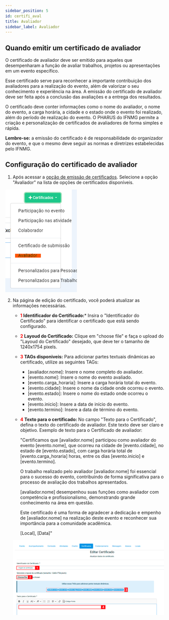 ```yaml
---
sidebar_position: 5
id: certifi_aval
title: Avaliador
sidebar_label: Avaliador
---
```

## Quando emitir um certificado de avaliador
O certificado de avaliador deve ser emitido para aqueles que desempenharam a função de avaliar trabalhos, projetos ou apresentações em um evento específico. 

Esse certificado serve para reconhecer a importante contribuição dos avaliadores para a realização do evento, além de valorizar o seu conhecimento e experiência na área. A emissão do certificado de avaliador deve ser feita após a conclusão das avaliações e a entrega dos resultados. 

O certificado deve conter informações como o nome do avaliador, o nome do evento, a carga horária, a cidade e o estado onde o evento foi realizado, além do período de realização do evento. O PHARUS do IFNMG permite a criação e personalização de certificados de avaliadores de forma simples e rápida.

**Lembre-se:** a emissão do certificado é de responsabilidade do organizador do evento, e que o mesmo deve seguir as normas e diretrizes estabelecidas pelo IFNMG.

## Configuração do certificado de avaliador

1. Após acessar a [opção de emissão de certificados](/docs/Certificados/visao_geral#acessando-opção-de-emissão-de-certificados). Selecione a opção "Avaliador" na lista de opções de certificados disponíveis.

![Avaliador](/img/screenshots/aval1.png "Avaliador")

2. Na página de edição do certificado, você poderá atualizar as informações necessárias.
    - **<font color="red">1</font> Identificador do Certificado:*** Insira o "Identificador do Certificado" para identificar o certificado que está sendo configurado.
    - **<font color="red">2</font> Layoud do Certificado:** Clique em "choose file" e faça o upload do "Layoud do Certificado" desejado, que deve ter o tamanho de 1240x1754 pixels.
    - **<font color="red">3</font> TAGs disponiveis:** Para adicionar partes textuais dinâmicas ao certificado, utilize as seguintes TAGs:
        - [avaliador.nome]: Insere o nome completo do avaliador.
        - [evento.nome]: Insere o nome do evento avaliado.
        - [evento.carga_horaria]: Insere a carga horária total do evento.
        - [evento.cidade]: Insere o nome da cidade onde ocorreu o evento.
        - [evento.estado]: Insere o nome do estado onde ocorreu o evento.
        - [evento.inicio]: Insere a data de início do evento.
        - [evento.termino]: Insere a data de término do evento.
    - **<font color="red">4</font> Texto para o certificado:** No campo "Texto para o Certificado", defina o texto do certificado de avaliador. Este texto deve ser claro e objetivo.
        Exemplo de texto para o Certificado de avaliador:
        
        "Certificamos que [avaliador.nome] participou como avaliador do evento [evento.nome], que ocorreu na cidade de [evento.cidade], no estado de [evento.estado], com carga horária total de [evento.carga_horaria] horas, entre os dias [evento.inicio] e [evento.termino].

        O trabalho realizado pelo avaliador [avaliador.nome] foi essencial para o sucesso do evento, contribuindo de forma significativa para o processo de avaliação dos trabalhos apresentados.

        [avaliador.nome] desempenhou suas funções como avaliador com competência e profissionalismo, demonstrando grande conhecimento na área em questão.

        Este certificado é uma forma de agradecer a dedicação e empenho de [avaliador.nome] na realização deste evento e reconhecer sua importância para a comunidade acadêmica.

        [Local], [Data]"
    
    ![Preencher Dados Avaliador](/img/screenshots/aval2.png "Preencher Dados Avaliador")

